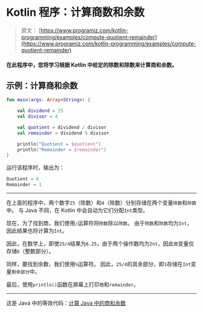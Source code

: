 # Kotlin 程序：计算商数和余数

> 原文： [https://www.programiz.com/kotlin-programming/examples/compute-quotient-remainder](https://www.programiz.com/kotlin-programming/examples/compute-quotient-remainder)

#### 在此程序中，您将学习根据 Kotlin 中给定的除数和除数来计算商和余数。

## 示例：计算商和余数

```kt
fun main(args: Array<String>) {

    val dividend = 25
    val divisor = 4

    val quotient = dividend / divisor
    val remainder = dividend % divisor

    println("Quotient = $quotient")
    println("Remainder = $remainder")
}
```

运行该程序时，输出为：

```kt
Quotient = 6
Remainder = 1
```

* * *

在上面的程序中，两个数字`25`（除数）和`4`（除数）分别存储在两个变量`除数`和`除数`中。 与 Java 不同，在 Kotlin 中会自动为它们分配`Int`类型。

现在，为了找到商，我们使用`/`运算符将`除数`除以`除数`。 由于`除数`和`除数`均为`Int`，因此结果也将计算为`Int`。

因此，在数学上，即使`25/4`结果为`6.25`，由于两个操作数均为`Int`，因此`商`变量仅存储`6`（整数部分）。

同样，要找到余数，我们使用`%`运算符。 因此，`25/4`的其余部分，即`1`存储在`Int`变量`剩余部分`中。

最后，使用`println()`函数在屏幕上打印`商`和`remainder`。

* * *

这是 Java 中的等效代码：[计算 Java 中的商和余数](/java-programming/examples/compute-quotient-remainder "Java Program to Compute Quotient and Remainder ")